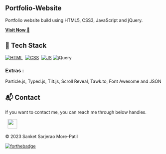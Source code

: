 ## Portfolio-Website
Portfolio website build using HTML5, CSS3, JavaScript and jQuery.

<a href="https://sanket-hp.github.io/My-Portfolio-Website-2023" target="_blank">**Visit Now** 🚀</a>


## 📌 Tech Stack
[![HTML](https://img.shields.io/badge/html5%20-%23E34F26.svg?&style=for-the-badge&logo=html5&logoColor=white)](https://github.com/jigar-sable/Portfolio-Website/search?l=html)&nbsp;
[![CSS](https://img.shields.io/badge/css3%20-%231572B6.svg?&style=for-the-badge&logo=css3&logoColor=white)](https://github.com/jigar-sable/Portfolio-Website/search?l=css)&nbsp;
[![JS](https://img.shields.io/badge/javascript%20-%23323330.svg?&style=for-the-badge&logo=javascript&logoColor=%23F7DF1E)](https://github.com/jigar-sable/Portfolio-Website/search?l=javascript)
<img alt="jQuery" src="https://img.shields.io/badge/jquery-%230769AD.svg?style=for-the-badge&logo=jquery&logoColor=white"/>

### Extras : 
Particle.js, Typed.js, Tilt.js, Scroll Reveal, Tawk.to, Font Awesome and JSON


<h2>📬 Contact</h2>


If you want to contact me, you can reach me through below handles.

&nbsp;&nbsp;<a href="[https://www.linkedin.com/in/jigar-sable/](https://www.linkedin.com/in/sanket-patil-3149a9255?utm_source=share&utm_campaign=share_via&utm_content=profile&utm_medium=android_app)"><img src="https://www.felberpr.com/wp-content/uploads/linkedin-logo.png" width="30"></img></a>

© 2023 Sanket Sarjerao More-Patil


[![forthebadge](https://forthebadge.com/images/badges/built-with-love.svg)](https://forthebadge.com)
